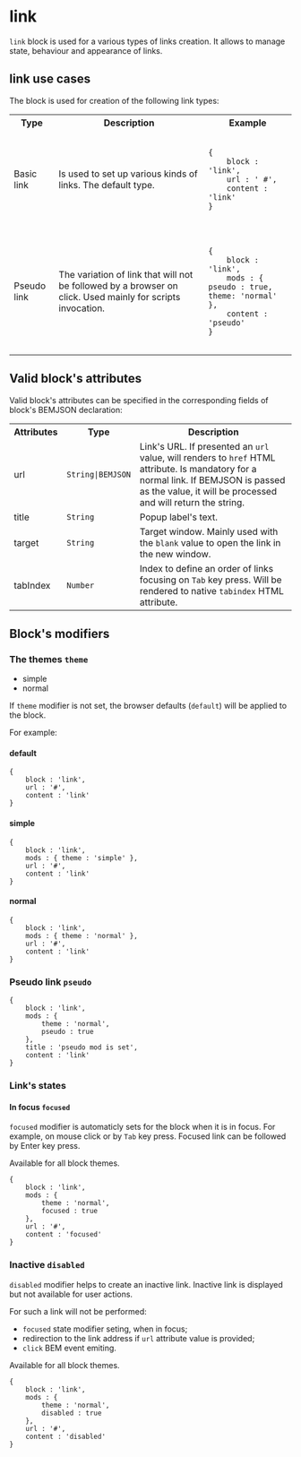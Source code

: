 # link

`link` block is used for a various types of links creation. It allows to manage state, behaviour and appearance of links.

## link use cases

The block is used for creation of the following link types:

<table>
    <tr>
        <th>Type</th>
        <th>Description</th>
        <th>Example</th>
    </tr>
    <tr>
        <td>Basic link</td>
        <td>Is used to set up various kinds of links. The default type.</td>
        <td>
            <pre><code>
{
    block : 'link',
    url : ' #',
    content : 'link'
}
            </code></pre>
        </td>
    </tr>
    <tr>
        <td>Pseudo link</td>
        <td>The variation of link that will not be followed by a browser on click. Used mainly for scripts invocation.
        </td>
        <td>
            <pre><code>
{
    block : 'link',
    mods : { pseudo : true, theme: 'normal' },
    content : 'pseudo'
}
            </code></pre>
        </td>
    </tr>
</table>


## Valid block's attributes

Valid block's attributes can be specified in the corresponding fields of block's BEMJSON declaration:

<table>
    <tr>
        <th align="center">Attributes</th>
        <th align="center">Type</th>
        <th align="center">Description</th>
    </tr>
    <tr>
        <td>url</td>
        <td><code>String|BEMJSON</code></td>
        <td>Link's URL. If presented an <code>url</code> value, will renders to <code>href</code> HTML attribute. Is mandatory for a normal link. If BEMJSON is passed as the value, it will be processed and will return the string.</td>
    </tr>
    <tr>
        <td>title</td>
        <td><code>String</code></td>
        <td>Popup label's text.</td>
    </tr>  
    <tr>
        <td>target</td>
        <td><code>String</code></td>
        <td>Target window. Mainly used with the <code>blank</code> value to open the link in the new window.</td>
    </tr>
    <tr>
        <td>tabIndex</td>
        <td><code>Number</code></td>
        <td>Index to define an order of links focusing on <code>Tab</code> key press. Will be rendered to native <code>tabindex</code> HTML attribute.</td>
    </tr>
</table>


## Block's modifiers

### The themes `theme`

 * simple
 * normal

If `theme` modifier is not set, the browser defaults (`default`) will be applied to the block.

For example:

#### default
```bemjson
{
    block : 'link',
    url : '#',
    content : 'link'
}
```


#### simple

```bemjson
{
    block : 'link',
    mods : { theme : 'simple' },
    url : '#',
    content : 'link'
}
```


#### normal

```bemjson
{
    block : 'link',
    mods : { theme : 'normal' },
    url : '#',
    content : 'link'
}
```


### Pseudo link `pseudo`

```bemjson
{
    block : 'link',
    mods : {
        theme : 'normal',
        pseudo : true
    },
    title : 'pseudo mod is set',
    content : 'link'
}
```


### Link's states

#### In focus `focused`

`focused` modifier is automaticly sets for the block when it is in focus. For example, on mouse click or by `Tab` key press. Focused link can be followed by Enter key press.

Available for all block themes.

```
{
    block : 'link',
    mods : {
        theme : 'normal',
        focused : true
    },
    url : '#',
    content : 'focused'
}
```

### Inactive `disabled`

`disabled` modifier helps to create an inactive link. Inactive link is displayed but not available for user actions.  

For such a link will not be performed:

* `focused` state modifier seting, when in focus;
* redirection to the link address if `url` attribute value is provided;
* `click` BEM event emiting.

Available for all block themes.

```bemjson
{
    block : 'link',
    mods : {
        theme : 'normal',
        disabled : true
    },
    url : '#',
    content : 'disabled'
}
```

